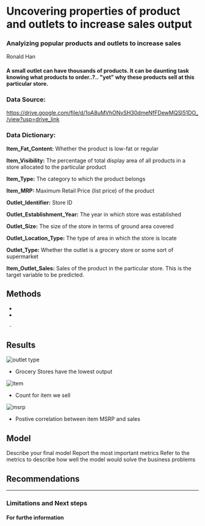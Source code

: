 # Uncovering properties of product and outlets to increase sales output

### Analyizing popular products and outlets to increase sales
Ronald Han

#### A small outlet can have thousands of products.  It can be daunting task knowing what products to order..?.. "yet" why these products sell at this particular store.

### Data Source:
https://drive.google.com/file/d/1oA8uMVhONvSH30dmeNfFDewMQSI51DO_/view?usp=drive_link

### Data Dictionary:
**Item_Fat_Content:**  Whether the product is low-fat or regular

**Item_Visibility:**  The percentage of total display area of all products in a store allocated to the particular product

**Item_Type:**  The category to which the product belongs

**Item_MRP:**  Maximum Retail Price (list price) of the product

**Outlet_Identifier:**  	Store ID

**Outlet_Establishment_Year:**  The year in which store was established

**Outlet_Size:**  The size of the store in terms of ground area covered

**Outlet_Location_Type:**  The type of area in which the store is locate

**Outlet_Type:**  Whether the outlet is a grocery store or some sort of supermarket

**Item_Outlet_Sales:**  Sales of the product in the particular store. This is the target variable to be predicted.

## Methods
  - 
  - 

     - 

## Results    
![outlet type](https://github.com/808hanronald/Prediction-of-Product-Sales/assets/140451609/080bd1b4-4442-4e6c-8533-4a6444b595db)
 - Grocery Stores have the lowest output
 
![item](https://github.com/808hanronald/Prediction-of-Product-Sales/assets/140451609/95dc87c6-dfb1-44b2-8fba-1c61d9fe1ad7)
  - Count for item we sell

![msrp](https://github.com/808hanronald/Prediction-of-Product-Sales/assets/140451609/d50902fd-057b-4dc3-a03c-a0ef8091cfbb)
  - Postive correlation between item MSRP and sales


## Model
Describe your final model
Report the most important metrics
Refer to the metrics to describe how well the model would solve the business problems

## Recommendations
---

### Limitations and Next steps


#### For furthe information









